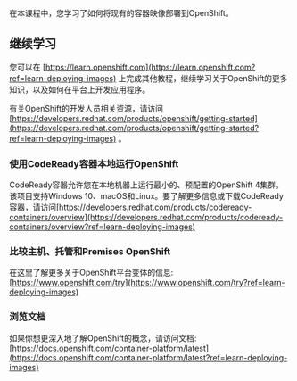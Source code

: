 在本课程中，您学习了如何将现有的容器映像部署到OpenShift。

## 继续学习

您可以在 [https://learn.openshift.com](https://learn.openshift.com?ref=learn-deploying-images) 上完成其他教程，继续学习关于OpenShift的更多知识，以及如何在平台上开发应用程序。

有关OpenShift的开发人员相关资源，请访问 [https://developers.redhat.com/products/openshift/getting-started](https://developers.redhat.com/products/openshift/getting-started?ref=learn-deploying-images) 。

### 使用CodeReady容器本地运行OpenShift

CodeReady容器允许您在本地机器上运行最小的、预配置的OpenShift 4集群。该项目支持Windows 10、macOS和Linux。要了解更多信息或下载CodeReady容器，请访问[https://developers.redhat.com/products/codeready-containers/overview](https://developers.redhat.com/products/codeready-containers/overview?ref=learn-deploying-images) 

### 比较主机、托管和Premises OpenShift

在这里了解更多关于OpenShift平台变体的信息: [https://www.openshift.com/try](https://www.openshift.com/try?ref=learn-deploying-images) 

### 浏览文档

如果你想更深入地了解OpenShift的概念，请访问文档: [https://docs.openshift.com/container-platform/latest](https://docs.openshift.com/container-platform/latest?ref=learn-deploying-images) 